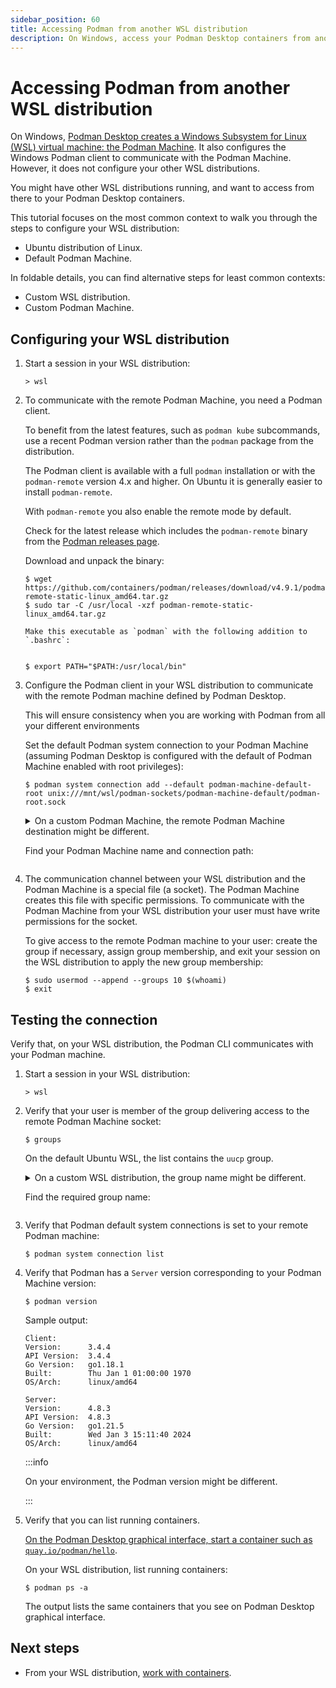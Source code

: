 ```yaml
---
sidebar_position: 60
title: Accessing Podman from another WSL distribution
description: On Windows, access your Podman Desktop containers from another Windows Subsystem for Linux (WSL) distribution.
---
```


# Accessing Podman from another WSL distribution

On Windows, [Podman Desktop creates a Windows Subsystem for Linux (WSL) virtual machine: the Podman Machine](/docs/podman/creating-a-podman-machine.md).
It also configures the Windows Podman client to communicate with the Podman Machine.
However, it does not configure your other WSL distributions.

You might have other WSL distributions running, and want to access from there to your Podman Desktop containers.

This tutorial focuses on the most common context to walk you through the steps to configure your WSL distribution:

- Ubuntu distribution of Linux.
- Default Podman Machine.

In foldable details, you can find alternative steps for least common contexts:

- Custom WSL distribution.
- Custom Podman Machine.

## Configuring your WSL distribution

1. Start a session in your WSL distribution:

   ```shell-session
   > wsl
   ```

1. To communicate with the remote Podman Machine, you need a Podman client.

   To benefit from the latest features, such as `podman kube` subcommands, use a recent Podman version rather than the `podman` package from the distribution.
   
   The Podman client is available with a full `podman` installation or with the `podman-remote` version 4.x and higher. On Ubuntu it is generally easier to install `podman-remote`.
   
   With `podman-remote` you also enable the remote mode by default.

   Check for the latest release which includes the `podman-remote` binary from the [Podman releases page](https://github.com/containers/podman/releases/latest).
   
   Download and unpack the binary:
   
   ```shell-session
   $ wget https://github.com/containers/podman/releases/download/v4.9.1/podman-remote-static-linux_amd64.tar.gz
   $ sudo tar -C /usr/local -xzf podman-remote-static-linux_amd64.tar.gz

   Make this executable as `podman` with the following addition to `.bashrc`:


   $ export PATH="$PATH:/usr/local/bin"
1. Configure the Podman client in your WSL distribution to communicate with the remote Podman machine defined by Podman Desktop.

   This will ensure consistency when you are working with Podman from all your different environments

   Set the default Podman system connection to your Podman Machine (assuming Podman Desktop is configured with the default of Podman Machine enabled with root privileges):

   ```shell-session
   $ podman system connection add --default podman-machine-default-root unix:///mnt/wsl/podman-sockets/podman-machine-default/podman-root.sock
   ```

   <details>
   <summary>
   On a custom Podman Machine, the remote Podman Machine destination might be different.

   Find your Podman Machine name and connection path:
   </summary>
   <div>

   1. Identify the sockets available in your WSL distribution.

      The Podman machine shares sockets in a `/mnt/wsl/podman-sockets/` subdirectory named after the Podman machine name.

      In your WSL session, list the available sockets:

      ```shell-session
      $ find /mnt/wsl/podman-sockets/ -name '*.sock'
      ```

      Each Podman Machine has a socket for:

      - Rootful Podman: `podman-root.sock`
      - Rootless Podman: `podman-user.sock`

      Sample output:

      ```shell-session
      /mnt/wsl/podman-sockets/podman-machine-default/podman-root.sock
      /mnt/wsl/podman-sockets/podman-machine-default/podman-user.sock
      ```

   2. Identify the socket that Podman Desktop uses.

      Podman Desktop defaults to rootful Podman.
      However, consider identifying the active socket.

      The active socket is the default Podman system connection in your Windows session.

      Open a new Command Prompt, and list your Podman system connections:

      ```shell-session
      > podman system connection list
      ```

      The default connection line ends with `true`.

      Identify your Podman Machine socket by its URI in Windows:

      - Rootful Podman: `ssh://root@127.0.0.1:59292/run/podman/podman.sock`
      - Rootless Podman: `ssh://user@127.0.0.1:59292/run/user/1000/podman/podman.sock`

      Sample output:

      ```shell-session
      Name                         URI                                                          Identity                                                  Default

      podman-machine-default ssh://user@127.0.0.1:59292/run/user/1000/podman/podman.sock C:\Users\Podman Desktop User\.ssh\podman-machine-default false
      podman-machine-default-root ssh://root@127.0.0.1:59292/run/podman/podman.sock C:\Users\Podman Desktop User\.ssh\podman-machine-default true
      ```

   3. To define the Podman machine remote destination, prepend with `unix://` the socket path that is available in your WSL, and corresponds to the Podman Desktop active socket:

      For the default Podman machine:

      - Rootful Podman: `unix:///mnt/wsl/podman-sockets/podman-machine-default/podman-root.sock`
      - Rootless Podman: `unix:///mnt/wsl/podman-sockets/podman-machine-default/podman-user.sock`

   </div>
   </details>

1. The communication channel between your WSL distribution and the Podman Machine is a special file (a socket).
   The Podman Machine creates this file with specific permissions.
   To communicate with the Podman Machine from your WSL distribution your user must have write permissions for the socket.

   To give access to the remote Podman machine to your user: create the group if necessary, assign group membership, and exit your session on the WSL distribution to apply the new group membership:

   ```shell-session
   $ sudo usermod --append --groups 10 $(whoami)
   $ exit
   ```

## Testing the connection

Verify that, on your WSL distribution, the Podman CLI communicates with your Podman machine.

1. Start a session in your WSL distribution:

   ```shell-session
   > wsl
   ```

1. Verify that your user is member of the group delivering access to the remote Podman Machine socket:

   ```shell-session
   $ groups
   ```

   On the default Ubuntu WSL, the list contains the `uucp` group.

   <details>
   <summary>
   On a custom WSL distribution, the group name might be different.

   Find the required group name:
   </summary>
   <div>
   The required group id is the same on any WSL distribution.

   However, the group name might be different on a custom WSL distribution.

   On the Podman Machine, which runs on a Fedora distribution:

   - Rootful Podman: GID `10` name is `wheel`.
   - Rootless Podman: GID `1000` name is `user`.

   On the Ubuntu distribution:

   - Rootful Podman: GID `10` name is `uucp`.
   - Rootless Podman: GID `1000` name is the same as the user name you chose when creating the WSL machine.

   On a custom WSL distribution, find the group name for:

   - Rootful Podman:

     ```shell-session
     $ getent group 10
     ```

   - Rootless Podman:

     ```shell-session
     $ getent group 1000
     ```

   </div>
   </details>

1. Verify that Podman default system connections is set to your remote Podman machine:

   ```shell-session
   $ podman system connection list
   ```

1. Verify that Podman has a `Server` version corresponding to your Podman Machine version:

   ```shell-session
   $ podman version
   ```

   Sample output:

   ```shell-session
   Client:
   Version:      3.4.4
   API Version:  3.4.4
   Go Version:   go1.18.1
   Built:        Thu Jan 1 01:00:00 1970
   OS/Arch:      linux/amd64

   Server:
   Version:      4.8.3
   API Version:  4.8.3
   Go Version:   go1.21.5
   Built:        Wed Jan 3 15:11:40 2024
   OS/Arch:      linux/amd64
   ```

   :::info

   On your environment, the Podman version might be different.

   :::

1. Verify that you can list running containers.

   [On the Podman Desktop graphical interface, start a container such as `quay.io/podman/hello`](/docs/containers/starting-a-container).

   On your WSL distribution, list running containers:

   ```shell-session
   $ podman ps -a
   ```

   The output lists the same containers that you see on Podman Desktop graphical interface.

## Next steps

- From your WSL distribution, [work with containers](/docs/containers).
